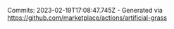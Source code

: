 Commits: 2023-02-19T17:08:47.745Z - Generated via https://github.com/marketplace/actions/artificial-grass
<br>
